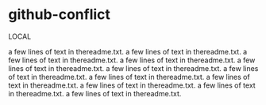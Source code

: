 # github-conflict

LOCAL

a few lines of text in thereadme.txt.
a few lines of text in thereadme.txt.
a few lines of text in thereadme.txt.
a few lines of text in thereadme.txt.
a few lines of text in thereadme.txt.
a few lines of text in thereadme.txt.
a few lines of text in thereadme.txt.
a few lines of text in thereadme.txt.
a few lines of text in thereadme.txt.
a few lines of text in thereadme.txt.
a few lines of text in thereadme.txt.
a few lines of text in thereadme.txt.

